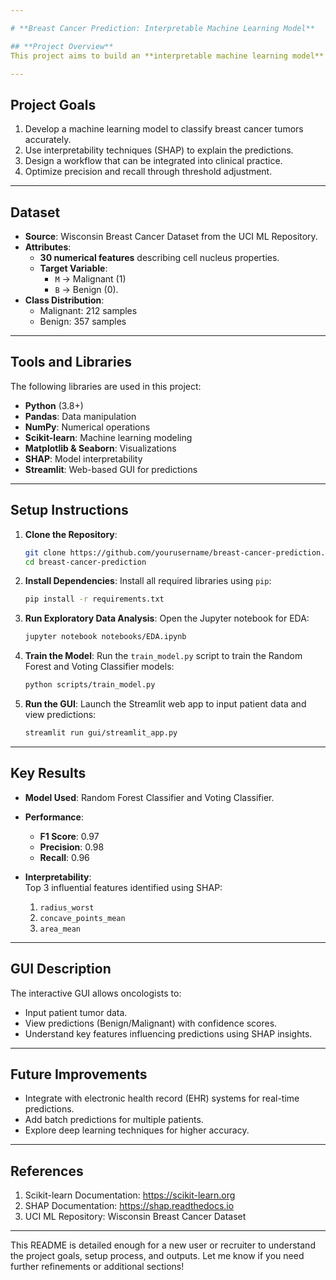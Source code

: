 ```yaml
---

# **Breast Cancer Prediction: Interpretable Machine Learning Model**

## **Project Overview**
This project aims to build an **interpretable machine learning model** to classify breast tumors as **benign** or **malignant** using the Wisconsin Breast Cancer Dataset. The focus is on achieving high accuracy (**F1 Score > 0.95**) while ensuring the model is **trustworthy and explainable** for oncologists.

---
```


## **Project Goals**
1. Develop a machine learning model to classify breast cancer tumors accurately.
2. Use interpretability techniques (SHAP) to explain the predictions.
3. Design a workflow that can be integrated into clinical practice.
4. Optimize precision and recall through threshold adjustment.

---

## **Dataset**
- **Source**: Wisconsin Breast Cancer Dataset from the UCI ML Repository.  
- **Attributes**:
   - **30 numerical features** describing cell nucleus properties.  
   - **Target Variable**:  
     - `M` → Malignant (1)  
     - `B` → Benign (0).  
- **Class Distribution**:
   - Malignant: 212 samples  
   - Benign: 357 samples  

---

## **Tools and Libraries**
The following libraries are used in this project:
- **Python** (3.8+)
- **Pandas**: Data manipulation
- **NumPy**: Numerical operations
- **Scikit-learn**: Machine learning modeling
- **Matplotlib & Seaborn**: Visualizations
- **SHAP**: Model interpretability
- **Streamlit**: Web-based GUI for predictions

---

## **Setup Instructions**

1. **Clone the Repository**:
   ```bash
   git clone https://github.com/yourusername/breast-cancer-prediction.git
   cd breast-cancer-prediction
   ```

2. **Install Dependencies**:
   Install all required libraries using `pip`:
   ```bash
   pip install -r requirements.txt
   ```

3. **Run Exploratory Data Analysis**:
   Open the Jupyter notebook for EDA:
   ```bash
   jupyter notebook notebooks/EDA.ipynb
   ```

4. **Train the Model**:
   Run the `train_model.py` script to train the Random Forest and Voting Classifier models:
   ```bash
   python scripts/train_model.py
   ```

5. **Run the GUI**:
   Launch the Streamlit web app to input patient data and view predictions:
   ```bash
   streamlit run gui/streamlit_app.py
   ```

---

## **Key Results**
- **Model Used**: Random Forest Classifier and Voting Classifier.  
- **Performance**:
   - **F1 Score**: 0.97  
   - **Precision**: 0.98  
   - **Recall**: 0.96  

- **Interpretability**:  
   Top 3 influential features identified using SHAP:
   1. `radius_worst`  
   2. `concave_points_mean`  
   3. `area_mean`

---

## **GUI Description**
The interactive GUI allows oncologists to:
- Input patient tumor data.
- View predictions (Benign/Malignant) with confidence scores.
- Understand key features influencing predictions using SHAP insights.

---

## **Future Improvements**
- Integrate with electronic health record (EHR) systems for real-time predictions.
- Add batch predictions for multiple patients.
- Explore deep learning techniques for higher accuracy.

---

## **References**
1. Scikit-learn Documentation: https://scikit-learn.org  
2. SHAP Documentation: https://shap.readthedocs.io  
3. UCI ML Repository: Wisconsin Breast Cancer Dataset    

---

This README is detailed enough for a new user or recruiter to understand the project goals, setup process, and outputs. Let me know if you need further refinements or additional sections!
